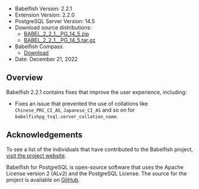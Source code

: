 - Babelfish Version: 2.2.1
- Extension Version: 2.2.0
- PostgreSQL Server Version: 14.5
- Download source distributions:
  - [BABEL_2_2_1__PG_14_5.zip](https://github.com/babelfish-for-postgresql/babelfish-for-postgresql/releases/download/BABEL_2_2_1__PG_14_5/BABEL_2_2_1__PG_14_5.zip)
  - [BABEL_2_2_1__PG_14_5.tar.gz](https://github.com/babelfish-for-postgresql/babelfish-for-postgresql/releases/download/BABEL_2_2_1__PG_14_5/BABEL_2_2_1__PG_14_5.tar.gz)
- Babelfish Compass
  - [Download](https://github.com/babelfish-for-postgresql/babelfish_compass/releases)
- Date: December 21, 2022

## Overview

Babelfish 2.2.1 contains fixes that improve the user experience, including:

- Fixes an issue that prevented the use of collations like `Chinese_PRC_CI_AS`, `Japanese_CI_AS` and so on for `babelfishpg_tsql.server_collation_name`.

## Acknowledgements

To see a list of the individuals that have contributed to the Babelfish project, [visit the project website](https://babelfishpg.org/contributors/).

Babelfish for PostgreSQL is open-source software that uses the Apache License version 2 (ALv2) and the PostgreSQL License. The source for the project is available on [GitHub](https://github.com/babelfish-for-postgresql). 

